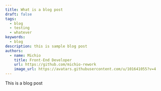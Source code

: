 ```yaml
---
title: What is a blog post
draft: false
tags:
  - blog
  - testing
  - whatever
keywords:
  - blog
description: this is sample blog post
authors:
  - name: Michio
    title: Front-End Developer
    url: https://github.com/michio-rework
    image_url: https://avatars.githubusercontent.com/u/101641055?v=4
---
```

This is a blog post
